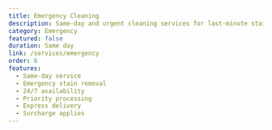 ```yaml
---
title: Emergency Cleaning
description: Same-day and urgent cleaning services for last-minute stains and accidents.
category: Emergency
featured: false
duration: Same day
link: /services/emergency
order: 6
features:
  - Same-day service
  - Emergency stain removal
  - 24/7 availability
  - Priority processing
  - Express delivery
  - Surcharge applies
---
```

